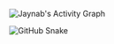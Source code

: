 ![Jaynab's Activity Graph](https://github-readme-activity-graph.vercel.app/graph?username=programmerabi&theme=dracula)


![GitHub Snake](https://github.com/programmerabi/programmerabi/blob/output/github-contribution-grid-snake.svg)



